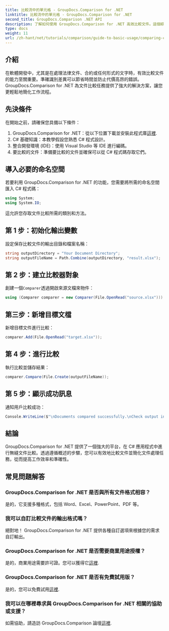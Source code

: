```yaml
---
title: 比較流中的單元格 - GroupDocs.Comparison for .NET
linktitle: 比較流中的單元格 - GroupDocs.Comparison for .NET
second_title: GroupDocs.Comparison .NET API
description: 了解如何使用 GroupDocs.Comparison for .NET 高效比較文件。這個綜合指南將引導您逐步匯入命名空間、初始化比較變數以及執行文件比較。
type: docs
weight: 11
url: /zh-hant/net/tutorials/comparison/guide-to-basic-usage/comparing-cells-from-stream/
---
```

## 介紹

在軟體開發中，尤其是在處理法律文件、合約或任何形式的文字時，有效比較文件的能力至關重要。準確識別差異可以節省時間並防止代價高昂的錯誤。 GroupDocs.Comparison for .NET 為文件比較任務提供了強大的解決方案，讓您更輕鬆地簡化工作流程。

## 先決條件

在開始之前，請確保您具備以下條件：

1.  GroupDocs.Comparison for .NET：從以下位置下載並安裝此程式庫[這裡](https://releases.groupdocs.com/comparison/net/).
2. C# 基礎知識：本教學假設您熟悉 C# 程式設計。
3. 整合開發環境 (IDE)：使用 Visual Studio 等 IDE 進行編碼。
4. 要比較的文件：準備要比較的文件並確保可以從 C# 程式碼存取它們。

## 導入必要的命名空間

若要利用 GroupDocs.Comparison for .NET 的功能，您需要將所需的命名空間匯入 C# 程式碼：

```csharp
using System;
using System.IO;
```

這允許您存取文件比較所需的類別和方法。

## 第 1 步：初始化輸出變數

設定保存比較文件的輸出目錄和檔案名稱：

```csharp
string outputDirectory = "Your Document Directory";
string outputFileName = Path.Combine(outputDirectory, "result.xlsx");
```

## 第 2 步：建立比較器對象

創建一個`Comparer`透過開啟來源文檔來物件：

```csharp
using (Comparer comparer = new Comparer(File.OpenRead("source.xlsx")))
```

## 第三步：新增目標文檔

新增目標文件進行比較：

```csharp
comparer.Add(File.OpenRead("target.xlsx"));
```

## 第 4 步：進行比較

執行比較並儲存結果：

```csharp
comparer.Compare(File.Create(outputFileName));
```

## 第 5 步：顯示成功訊息

通知用戶比較成功：

```csharp
Console.WriteLine($"\nDocuments compared successfully.\nCheck output in {outputDirectory}.");
```

## 結論

GroupDocs.Comparison for .NET 提供了一個強大的平台，在 C# 應用程式中進行無縫文件比較。透過遵循概述的步驟，您可以有效地比較文件並簡化文件處理任務，從而提高工作效率和準確性。

## 常見問題解答

### GroupDocs.Comparison for .NET 是否與所有文件格式相容？

是的，它支援多種格式，包括 Word、Excel、PowerPoint、PDF 等。

### 我可以自訂比較文件的輸出格式嗎？

絕對地！ GroupDocs.Comparison for .NET 提供各種自訂選項來根據您的需求自訂輸出。

### GroupDocs.Comparison for .NET 是否需要商業用途授權？

是的，商業用途需要許可證。您可以獲得它[這裡](https://purchase.groupdocs.com/buy).

### GroupDocs.Comparison for .NET 是否有免費試用版？

是的，您可以免費試用[這裡](https://releases.groupdocs.com/).

### 我可以在哪裡尋求與 GroupDocs.Comparison for .NET 相關的協助或支援？

如需協助，請造訪 GroupDocs.Comparison 論壇[這裡](https://forum.groupdocs.com/c/comparison/12).
